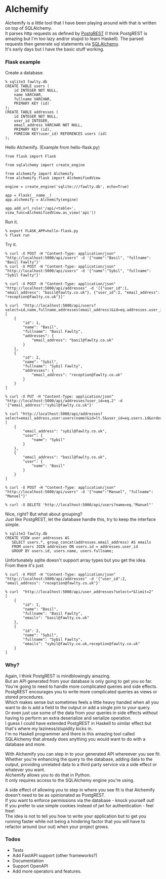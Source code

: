 # Alchemify

Alchemify is a little tool that I have been playing around with that is written on top of SQLAlchemy.  
It parses http requests as defined by [PostgREST](https://postgrest.org) (I think PostgREST is amazing but I'm too lazy and/or stupid to learn Haskell). The parsed requests then generate sql statements via [SQLAlchemy](https://www.sqlalchemy.org).  
It's early days but I have the basic stuff working.  
### Flask example
Create a database.

    % sqlite3 fawlty.db
    CREATE TABLE users (
        id INTEGER NOT NULL, 
        name VARCHAR, 
        fullname VARCHAR, 
        PRIMARY KEY (id)
    );
    CREATE TABLE addresses (
        id INTEGER NOT NULL, 
        user_id INTEGER, 
        email_address VARCHAR NOT NULL, 
        PRIMARY KEY (id), 
        FOREIGN KEY(user_id) REFERENCES users (id)
    );

Hello Alchemify. (Example from hello-flask.py)

    from flask import Flask

    from sqlalchemy import create_engine

    from alchemify import Alchemify
    from alchemify.flask import AlchemifiedView

    engine = create_engine('sqlite:///fawlty.db', echo=True)

    app = Flask(__name__)
    app.alchemify = Alchemify(engine)

    app.add_url_rule('/api/<table>', view_func=AlchemifiedView.as_view('api'))

Run it.

    % export FLASK_APP=hello-flask.py 
    % flask run

Try it.

    % curl -X POST -H "Content-Type: application/json" "http://localhost:5000/api/users" -d '{"name":"Basil", "fullname": "Basil Fawlty"}'
    % curl -X POST -H "Content-Type: application/json" "http://localhost:5000/api/users" -d '{"name":"Sybil", "fullname": "Sybil Fawlty"}'

    % curl -X POST -H "Content-Type: application/json" "http://localhost:5000/api/addresses" -d '[{"user_id":1, "email_address": "basil@fawlty.co.uk"}, {"user_id":2, "email_address": "reception@fawlty.co.uk"}]'

    % curl  "http://localhost:5000/api/users?select=id,name,fullname,addresses(email_address)&id=eq.addresses.user_id&order=name"
    [
        {
            "id": 1, 
            "name": "Basil", 
            "fullname": "Basil Fawlty", 
            "addresses": {
                "email_address": "basil@fawlty.co.uk"
            }
        }, 
        {
            "id": 2, 
            "name": "Sybil", 
            "fullname": "Sybil Fawlty", 
            "addresses": {
                "email_address": "reception@fawlty.co.uk"
            }
        }
    ]
        
    % curl -X PUT -H "Content-Type: application/json" "http://localhost:5000/api/addresses?user_id=eq.2" -d '{"email_address":"sybil@fawlty.co.uk"}'
    
    % curl "http://localhost:5000/api/addresses?select=email_address,user:users(name)&id=lt.5&user_id=eq.users.id&order=users.fullname.desc"
    [
        {
            "email_address": "sybil@fawlty.co.uk",
            "user": {
                "name": "Sybil"
            }
        },
        {
            "email_address": "basil@fawlty.co.uk",
            "user": {
                "name": "Basil"
            }
        }
    ]

    % curl -X POST -H "Content-Type: application/json" "http://localhost:5000/api/users" -d '{"name":"Manuel", "fullname": "Manuel"}'

    % curl -X DELETE 'http://localhost:5000/api/users?name=eq."Manuel"' 


Nice, right? But what about grouping?  
Just like PostgREST, let the database handle this, try to keep the interface simple. 

    % sqlite3 fawlty.db
    CREATE VIEW user_addresses AS 
       SELECT users.*, group_concat(addresses.email_address) AS emails 
       FROM users JOIN addresses ON users.id = addresses.user_id 
       GROUP BY users.id, users.name, users.fullname;

Unfortunately sqlite doesn't support array types but you get the idea.  
From there it's just:

    % curl -X POST -H "Content-Type: application/json" "http://localhost:5000/api/addresses" -d '{"user_id":2, "email_address": "reception@fawlty.co.uk"}'
    
    % curl  "http://localhost:5000/api/user_addresses?select=*&limit=2" 
    [
        {
            "id": 1,
            "name": "Basil",
            "fullname": "Basil Fawlty",
            "emails": "basil@fawlty.co.uk"
        },
        {
            "id": 2,
            "name": "Sybil",
            "fullname": "Sybil Fawlty",
            "emails": "sybil@fawlty.co.uk,reception@fawlty.co.uk"
        }
    ]



### Why? 
Again, I think PostgREST is mindblowingly amazing.  
But an API generated from your database is only going to get you so far.  
You're going to need to handle more complicated queries and side effects.  
PostgREST encourages you to write more complicated queries as views or stored procedures.  
Which makes sense but sometimes feels a little heavy handed when all you want to do is add a field to the output or add a single join to your query.  
Or even just use some of the data from your queries in side effects without having to perform an extra deserialize and serialize operation.  
I guess I could have extended PostgREST in Haskell to similar effect but that's where my laziness/stupidity kicks in.  
I'm no Haskell programmer and there is this amazing tool called SQLAlchemy that already does anything you would want to do with a database and more.

With Alchemify you can step in to your generated API whereever you see fit.  
Whether you're enhancing the query to the database, adding data to the output, providing unrelated data to a third party service via a side effect or whatever you want.  
Alchemify allows you to do that in Python.  
It only requires access to the SQLAlchemy engine you're using.  

A side effect of allowing you to step in where you see fit is that Alchemify doesn't need to be as opinionated as PostgREST.  
If you want to enforce permissions via the database - knock yourself out!  
If you prefer to use simple cookies instead of jwt for authentication - feel free!  
The idea is not to tell you how to write your application but to get you running faster while not being a hindering factor that you will have to refactor around (our out) when your project grows.

### Todos
* Tests
* Add FastAPI support (other frameworks?)
* Documentation
* Support OpenAPI
* Add more operators and features.


